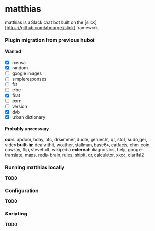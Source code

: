 # matthias

matthias is a Slack chat bot built on the [slick][https://github.com/abourget/slick] framework.

### Plugin migration from previous hubot

#### Wanted
- [x] mensa
- [x] random
- [ ] google images
- [ ] simpleresponses
- [ ] fsr
- [ ] elbe
- [x] firat
- [ ] porn
- [ ] version
- [x] dvb
- [x] urban dictionary

#### Probably unecessary
**ours:** apdoor, bday, btc, drsommer, dudle, geruecht, qr, stoll, sudo_ger, video
**built-in:** dealwithit, weather, stallman, base64, catfacts, chm, coin, cowsay, flip, steveholt, wikipedia
**external:** diagnostics, help, google-translate, maps, redis-brain, rules, shipit, qr, calculator, xkcd, clarifai2

### Running matthias locally

**TODO**

### Configuration

**TODO**

### Scripting

**TODO**
